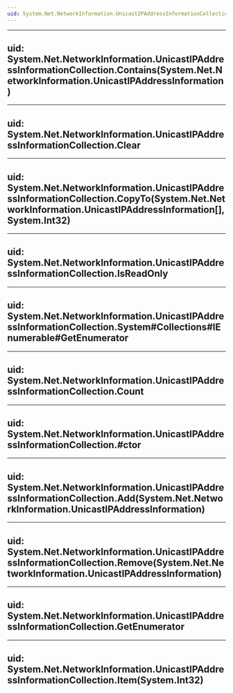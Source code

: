 ```yaml
---
uid: System.Net.NetworkInformation.UnicastIPAddressInformationCollection
---
```


---
uid: System.Net.NetworkInformation.UnicastIPAddressInformationCollection.Contains(System.Net.NetworkInformation.UnicastIPAddressInformation)
---

---
uid: System.Net.NetworkInformation.UnicastIPAddressInformationCollection.Clear
---

---
uid: System.Net.NetworkInformation.UnicastIPAddressInformationCollection.CopyTo(System.Net.NetworkInformation.UnicastIPAddressInformation[],System.Int32)
---

---
uid: System.Net.NetworkInformation.UnicastIPAddressInformationCollection.IsReadOnly
---

---
uid: System.Net.NetworkInformation.UnicastIPAddressInformationCollection.System#Collections#IEnumerable#GetEnumerator
---

---
uid: System.Net.NetworkInformation.UnicastIPAddressInformationCollection.Count
---

---
uid: System.Net.NetworkInformation.UnicastIPAddressInformationCollection.#ctor
---

---
uid: System.Net.NetworkInformation.UnicastIPAddressInformationCollection.Add(System.Net.NetworkInformation.UnicastIPAddressInformation)
---

---
uid: System.Net.NetworkInformation.UnicastIPAddressInformationCollection.Remove(System.Net.NetworkInformation.UnicastIPAddressInformation)
---

---
uid: System.Net.NetworkInformation.UnicastIPAddressInformationCollection.GetEnumerator
---

---
uid: System.Net.NetworkInformation.UnicastIPAddressInformationCollection.Item(System.Int32)
---
